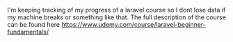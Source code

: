 I'm keeping tracking of my progress of a laravel course so I dont lose data if my machine breaks or something like that. The full description of the course can be found here https://www.udemy.com/course/laravel-beginner-fundamentals/
